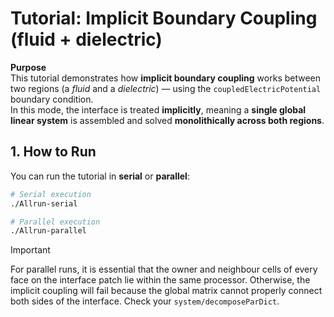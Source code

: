 # Tutorial: Implicit Boundary Coupling (fluid + dielectric)

**Purpose**  
This tutorial demonstrates how **implicit boundary coupling** works between two regions (a *fluid*
and a *dielectric*) — using the `coupledElectricPotential` boundary condition.  
In this mode, the interface is treated **implicitly**, meaning a **single global linear system** is 
assembled and solved **monolithically across both regions**.

## 1. How to Run

You can run the tutorial in **serial** or **parallel**:

```bash
# Serial execution
./Allrun-serial

# Parallel execution
./Allrun-parallel
```

>[!IMPORTANT]
>For parallel runs, it is essential that the owner and neighbour cells of every face on the 
interface patch lie within the same processor. Otherwise, the implicit coupling will fail because 
the global matrix cannot properly connect both sides of the interface. 
Check your `system/decomposeParDict`.

